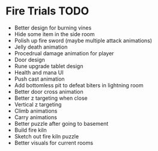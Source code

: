 # Fire Trials TODO

* Better design for burning vines
* Hide some item in the side room
* Polish up fire sword (maybe multiple attack animations)
* Jelly death animation
* Procedrual damage animation for player
* Door design
* Rune upgrade tablet design
* Health and mana UI
* Push cast animation
* Add bottomless pit to defeat biters in lightning room
* Better door cross animation
* Better z targeting when close
* Vertical z targeting
* Climb animations
* Carry animations
* Better puzzle after going to basement
* Build fire kiln
* Sketch out fire kiln puzzle
* Better visuals for current rooms